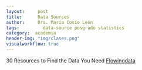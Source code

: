 ```yaml
---
layout:     post
title:      Data Sources
author:     Dra. María Cosío León
tags: 		  data-source posgrado statistics
category:  academia
header-img: "img/clases.png"
visualworkflow: true
---
```

30 Resources to Find the Data You Need
[Flowingdata](http://flowingdata.com/2009/10/01/30-resources-to-find-the-data-you-need/)
